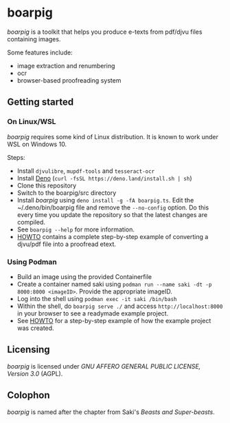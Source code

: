 # boarpig

*boarpig* is a toolkit that helps you produce e-texts from pdf/djvu files containing images.

Some features include:

* image extraction and renumbering
* ocr
* browser-based proofreading system

## Getting started

### On Linux/WSL
*boarpig* requires some kind of Linux distribution. It is known to work under WSL on Windows 10.

Steps:

* Install `djvulibre`, `mupdf-tools` and `tesseract-ocr`
* Install [Deno](https://deno.com) (`curl -fsSL https://deno.land/install.sh | sh`)
* Clone this repository
* Switch to the boarpig/src directory
* Install *boarpig* using `deno install -g -fA boarpig.ts`. Edit the ~/.deno/bin/boarpig file and remove the `--no-config` option. Do this every time you update the repository so that the latest changes are compiled.
* See `boarpig --help` for more information.
* [HOWTO](HOWTO.md) contains a complete step-by-step example of converting a djvu/pdf file into a proofread etext.

### Using Podman

* Build an image using the provided Containerfile
* Create a container named saki using `podman run --name saki -dt -p 8000:8000 <imageID>`. Provide the appropriate imageID.
* Log into the shell using `podman exec -it saki /bin/bash`
* Within the shell, do `boarpig serve ./` and access `http://localhost:8000` in your browser to see a readymade example project.
*  See [HOWTO](HOWTO.md) for a step-by-step example of how the example project was created.

## Licensing

*boarpig* is licensed under *GNU AFFERO GENERAL PUBLIC LICENSE, Version 3.0* (AGPL).

## Colophon

*boarpig* is named after the chapter from Saki's *Beasts and Super-beasts*.
